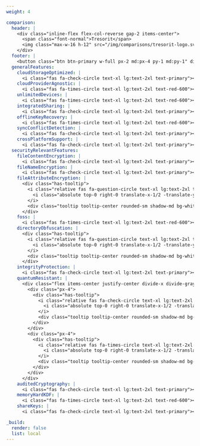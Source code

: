 ```yaml
---
weight: 4

comparison:
  header: |
    <div class="inline-flex flex-col-reverse gap-2 items-center">
      <span class="font-normal">Tresorit</span>
      <img class="max-w-16 h-12" src="/img/comparisons/tresorit-logo.svg">
    </div>
  footer: |
    <button class="btn btn-primary w-full px-2 md:px-4 py-1 md:py-1" disabled>Coming Soon</button>
  generalFeatures:
    cloudStorageOptimized: |
      <i class="fas fa-check-circle text-xl lg:text-2xl text-primary"></i>
    cloudProviderAgnostic: |
      <i class="fas fa-times-circle text-xl lg:text-2xl text-red-600"></i>
    unlimitedDevices: |
      <i class="fas fa-times-circle text-xl lg:text-2xl text-red-600"></i>
    integratedSharing: |
      <i class="fas fa-check-circle text-xl lg:text-2xl text-primary"></i>
    offlineKeyRecovery: |
      <i class="fas fa-times-circle text-xl lg:text-2xl text-red-600"></i>
    syncConflictDetection: |
      <i class="fas fa-check-circle text-xl lg:text-2xl text-primary"></i>
    crossPlatformSupport: |
      <i class="fas fa-check-circle text-xl lg:text-2xl text-primary"></i>
  securityRelevantFeatures:
    fileContentEncryption: |
      <i class="fas fa-check-circle text-xl lg:text-2xl text-primary"></i>
    fileNameEncryption: |
      <i class="fas fa-check-circle text-xl lg:text-2xl text-primary"></i>
    fileAttributeEncryption: |
      <div class="has-tooltip">
        <i class="relative fas fa-question-circle text-xl lg:text-2xl text-gray-600">
          <i class="absolute top-0 right-0 translate-x-1/2 -translate-y-1/2 fas fa-info-circle text-xs text-gray-600 bg-white border border-white rounded-full"></i>
        </i>
        <div class="tooltip tooltip-center rounded-sm shadow-md bg-white text-xs w-max max-w-3xs p-2">Wir wissen es nicht.</div>
      </div>
    foss: |
      <i class="fas fa-times-circle text-xl lg:text-2xl text-red-600"></i>
    directoryObfuscation: |
      <div class="has-tooltip">
        <i class="relative fas fa-question-circle text-xl lg:text-2xl text-gray-600">
          <i class="absolute top-0 right-0 translate-x-1/2 -translate-y-1/2 fas fa-info-circle text-xs text-gray-600 bg-white border border-white rounded-full"></i>
        </i>
        <div class="tooltip tooltip-center rounded-sm shadow-md bg-white text-xs w-max max-w-3xs p-2">Wir wissen es nicht.</div>
      </div>
    integrityProtection: |
      <i class="fas fa-check-circle text-xl lg:text-2xl text-primary"></i>
    quantumResistant: |
      <div class="flex items-center justify-center divide-x divide-gray-400">
        <div class="px-4">
          <div class="has-tooltip">
            <i class="relative fas fa-check-circle text-xl lg:text-2xl text-primary">
              <i class="absolute top-0 right-0 translate-x-1/2 -translate-y-1/2 fas fa-info-circle text-xs text-gray-600 bg-white border border-white rounded-full"></i>
            </i>
            <div class="tooltip tooltip-center rounded-sm shadow-md bg-white text-xs w-max max-w-3xs p-2">Verwendet symmetrische Verschlüsselung AES.</div>
          </div>
        </div>
        <div class="px-4">
          <div class="has-tooltip">
            <i class="relative fas fa-times-circle text-xl lg:text-2xl text-red-600">
              <i class="absolute top-0 right-0 translate-x-1/2 -translate-y-1/2 fas fa-info-circle text-xs text-gray-600 bg-white border border-white rounded-full"></i>
            </i>
            <div class="tooltip tooltip-center rounded-sm shadow-md bg-white text-xs w-max max-w-3xs p-2">Verwendet asymmetrische Verschlüsselung RSA.</div>
          </div>
        </div>
      </div>
    auditedCryptography: |
      <i class="fas fa-check-circle text-xl lg:text-2xl text-primary"></i>
    memoryHardKDF: |
      <i class="fas fa-times-circle text-xl lg:text-2xl text-red-600"></i>
    shareKeys: |
      <i class="fas fa-check-circle text-xl lg:text-2xl text-primary"></i>

_build:
  render: false
  list: local
---
```


